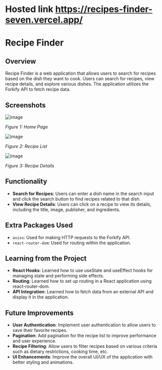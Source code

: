 # Hosted link https://recipes-finder-seven.vercel.app/
# Recipe Finder

## Overview
Recipe Finder is a web application that allows users to search for recipes based on the dish they want to cook. Users can search for recipes, view recipe details, and explore various dishes. The application utilizes the Forkify API to fetch recipe data.

## Screenshots
![image](https://github.com/Ayush19bansal/Recipes-Finder/assets/118842033/be04b3e4-1ff9-42e4-9d2d-285283081506)


*Figure 1: Home Page*


![image](https://github.com/Ayush19bansal/Recipes-Finder/assets/118842033/3fa2fa6a-ca79-492f-b671-10e71d1e998e)

*Figure 2: Recipe List*


![image](https://github.com/Ayush19bansal/Recipes-Finder/assets/118842033/7f5c1e59-8f12-46db-a9fd-885eb0033e6d)

*Figure 3: Recipe Details*

## Functionality
- **Search for Recipes**: Users can enter a dish name in the search input and click the search button to find recipes related to that dish.
- **View Recipe Details**: Users can click on a recipe to view its details, including the title, image, publisher, and ingredients.

## Extra Packages Used
- `axios`: Used for making HTTP requests to the Forkify API.
- `react-router-dom`: Used for routing within the application.

## Learning from the Project
- **React Hooks**: Learned how to use useState and useEffect hooks for managing state and performing side effects.
- **Routing**: Learned how to set up routing in a React application using react-router-dom.
- **API Integration**: Learned how to fetch data from an external API and display it in the application.

## Future Improvements
- **User Authentication**: Implement user authentication to allow users to save their favorite recipes.
- **Pagination**: Add pagination for the recipe list to improve performance and user experience.
- **Recipe Filtering**: Allow users to filter recipes based on various criteria such as dietary restrictions, cooking time, etc.
- **UI Enhancements**: Improve the overall UI/UX of the application with better styling and animations.

